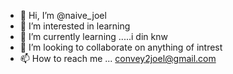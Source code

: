 - 👋 Hi, I’m @naive_joel
- 👀 I’m interested in learning 
- 🌱 I’m currently learning .....i din knw
- 💞️ I’m looking to collaborate on anything of intrest
- 📫 How to reach me ... convey2joel@gmail.com

<!---
github4joel/github4joel is a ✨ special ✨ repository because its `README.md` (this file) appears on your GitHub profile.
You can click the Preview link to take a look at your changes.
--->
